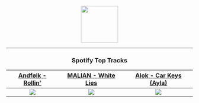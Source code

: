 <p align="center">
  <a href="https://www.tobiasmichael.de">
    <img src="https://tobiasmichael.de/assets/logo.gif" width="100" height="100"/>
  </a>
</p>

---

<h3 align="center">Spotify Top Tracks</h3>

[Andfølk - Rollin'](https://open.spotify.com/track/1QQrP9PWLPLYdJC3cTgALP)|[MALIAN - White Lies](https://open.spotify.com/track/4FuZknKZfVNdN9yjqbXKmm)|[Alok - Car Keys (Ayla)](https://open.spotify.com/track/00E0Z2jrF7reoHps4zcbWQ)
:---:|:----:|:----:
<img src="https://i.scdn.co/image/ab67616d00001e0267f820c4025af681242a041d"/>|<img src="https://i.scdn.co/image/ab67616d00001e02bdbf757bad2eac8e85c05d0f"/>|<img src="https://i.scdn.co/image/ab67616d00001e025a030481b0ad9a9efa103bf8"/>